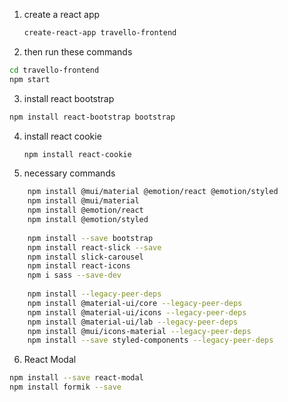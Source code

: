 1. create a react app
    ```bash
   create-react-app travello-frontend
   ```
2. then run these commands 
```bash   
cd travello-frontend
npm start
```
3. install react bootstrap 
```bash
npm install react-bootstrap bootstrap
```
4. install react cookie
    ```bash
   npm install react-cookie
   ``` 
5. necessary commands
```bash
    npm install @mui/material @emotion/react @emotion/styled
    npm install @mui/material
    npm install @emotion/react
    npm install @emotion/styled
  
    npm install --save bootstrap 
    npm install react-slick --save 
    npm install slick-carousel
    npm install react-icons
    npm i sass --save-dev
  
    npm install --legacy-peer-deps
    npm install @material-ui/core --legacy-peer-deps 
    npm install @material-ui/icons --legacy-peer-deps 
    npm install @material-ui/lab --legacy-peer-deps
    npm install @mui/icons-material --legacy-peer-deps
    npm install --save styled-components --legacy-peer-deps
```

6. React Modal
```bash
npm install --save react-modal
npm install formik --save
```